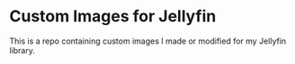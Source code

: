# Custom Images for Jellyfin

This is a repo containing custom images I made or modified for my Jellyfin library.
